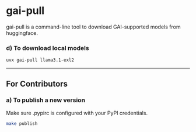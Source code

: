 # gai-pull

gai-pull is a command-line tool to download GAI-supported models from huggingface.

### d) To download local models

```bash
uvx gai-pull llama3.1-exl2
```

---

## For Contributors

### a) To publish a new version

Make sure .pypirc is configured with your PyPI credentials.

```bash
make publish
```
